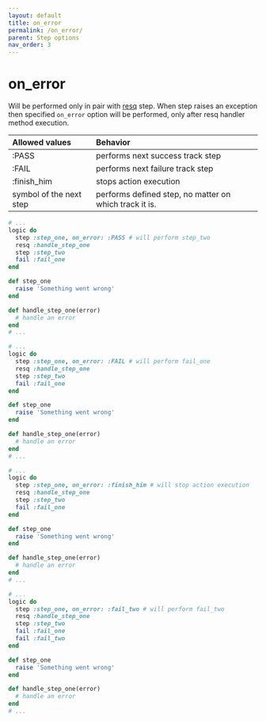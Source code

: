 ```yaml
---
layout: default
title: on_error
permalink: /on_error/
parent: Step options
nav_order: 3
---
```


# on_error

Will be performed only in pair with [resq](https://differencialx.github.io/decouplio.github.io/resq/) step. When step raises an exception then specified `on_error` option will be performed, only after resq handler method execution.

|Allowed values|Behavior|
|:-|:-|
|:PASS|performs next success track step|
|:FAIL|performs next failure track step|
|:finish_him|stops action execution|
|symbol of the next step|performs defined step, no matter on which track it is.|

```ruby
# ...
logic do
  step :step_one, on_error: :PASS # will perform step_two
  resq :handle_step_one
  step :step_two
  fail :fail_one
end

def step_one
  raise 'Something went wrong'
end

def handle_step_one(error)
  # handle an error
end
# ...
```
```ruby
# ...
logic do
  step :step_one, on_error: :FAIL # will perform fail_one
  resq :handle_step_one
  step :step_two
  fail :fail_one
end

def step_one
  raise 'Something went wrong'
end

def handle_step_one(error)
  # handle an error
end
# ...
```
```ruby
# ...
logic do
  step :step_one, on_error: :finish_him # will stop action execution
  resq :handle_step_one
  step :step_two
  fail :fail_one
end

def step_one
  raise 'Something went wrong'
end

def handle_step_one(error)
  # handle an error
end
# ...
```
```ruby
# ...
logic do
  step :step_one, on_error: :fail_two # will perform fail_two
  resq :handle_step_one
  step :step_two
  fail :fail_one
  fail :fail_two
end

def step_one
  raise 'Something went wrong'
end

def handle_step_one(error)
  # handle an error
end
# ...
```
